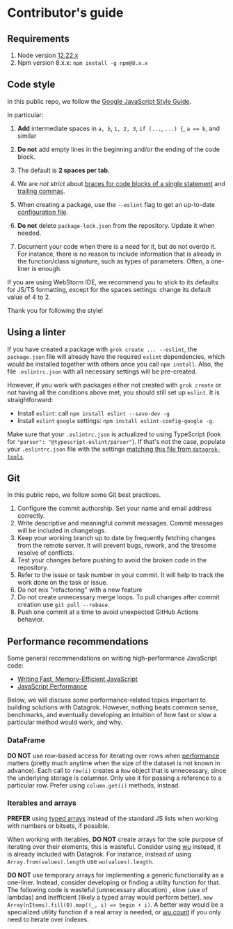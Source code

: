 # Contributor's guide

## Requirements

1. Node version [12.22.x](https://nodejs.org/dist/v12.22.7/)
2. Npm version 8.x.x: `npm install -g npm@8.x.x`

## Code style

In this public repo, we follow
the [Google JavaScript Style Guide](https://google.github.io/styleguide/jsguide.html).

In particular:

1. **Add** intermediate spaces in `a, b`, `1, 2, 3`, `if (...`, `...) {`, `a == b`, and similar

2. **Do not** add empty lines in the beginning and/or the ending of the code block.

3. The default is **2 spaces per tab**.

4. We are *not strict*
   about [braces for code blocks of a single statement](https://google.github.io/styleguide/jsguide.html#formatting-braces-all)
   and [trailing commas](https://google.github.io/styleguide/jsguide.html#features-arrays-trailing-comma).

5. When creating a package, use the `--eslint` flag to get an
   up-to-date [configuration file](https://github.com/datagrok-ai/public/blob/master/tools/package-template/.eslintrc.json).

6. **Do not** delete `package-lock.json` from the repository. Update it when needed.

7. Document your code when there is a need for it, but do not overdo it. For instance,
   there is no reason to include information that is already in the function/class signature,
   such as types of parameters. Often, a one-liner is enough.

If you are using WebStorm IDE, we recommend you to stick to its defaults for JS/TS formatting, except for the spaces
settings: change its default value of 4 to 2.

Thank you for following the style!

## Using a linter

If you have created a package with `grok create ... --eslint`, the `package.json` file will already have the
required `eslint` dependencies, which would be installed together with others once you call `npm install`. Also, the
file `.eslintrc.json` with all necessary settings will be pre-created.

However, if you work with packages either not created with `grok create` or not having all the conditions above met, you
should still set up `eslint`. It is straightforward:

* Install `eslint`: call `npm install eslint --save-dev -g`
* Install `eslint` `google` settings: `npm install eslint-config-google -g`.

Make sure that your `.eslintrc.json` is actualized to using TypeScript (look
for `"parser": "@typescript-eslint/parser"`). If that's not the case, populate your `.eslintrc.json` file with the
settings
[matching this file from `datagrok-tools`]().

## Git

In this public repo, we follow some Git best practices.

1. Configure the commit authorship. Set your name and email address correctly.
2. Write descriptive and meaningful commit messages. Commit messages will be included in changelogs.
3. Keep your working branch up to date by frequently fetching changes from the remote server. It will prevent bugs,
   rework, and the tiresome resolve of conflicts.
4. Test your changes before pushing to avoid the broken code in the repository.
5. Refer to the issue or task number in your commit. It will help to track the work done on the task or issue.
6. Do not mix "refactoring" with a new feature
7. Do not create unnecessary merge loops. To pull changes after commit creation use `git pull --rebase`.
8. Push one commit at a time to avoid unexpected GitHub Actions behavior.


## Performance recommendations

Some general recommendations on writing high-performance JavaScript code:
* [Writing Fast, Memory-Efficient JavaScript](https://www.smashingmagazine.com/2012/11/writing-fast-memory-efficient-javascript/)
* [JavaScript Performance](https://developer.mozilla.org/en-US/docs/Learn/Performance/javascript_performance) 

Below, we will discuss some performance-related topics important to building solutions with Datagrok.
However, nothing beats common sense, benchmarks, and eventually developing an intuition of
how fast or slow a particular method would work, and why. 

### DataFrame

**DO NOT** use row-based access for iterating over rows when [performance](help/develop/advanced/performance.md)
matters (pretty much anytime when the size of the
dataset is not known in advance). Each call to `row(i)` creates a `Row` object that is 
unnecessary, since the underlying storage is columnar. Only use it for passing a reference to 
a particular row. Prefer using `column.get(i)` methods, instead.

### Iterables and arrays

**PREFER** using [typed arrays](https://developer.mozilla.org/en-US/docs/Web/JavaScript/Typed_arrays)
instead of the standard JS lists when working with numbers or bitsets, if possible. 

When working with iterables, **DO NOT** create arrays for the sole purpose of iterating 
over their elements, this is wasteful. Consider using [wu](https://github.com/fitzgen/wu.js/) instead,
it is already included with Datagrok. For instance, instead of 
using `Array.from(values).length` use `wu(values).length`.

**DO NOT** use temporary arrays for implementing a generic functionality as a one-liner. Instead, consider
developing or finding a utility function for that. The following code is wasteful (unnecessary allocation) 
, slow (use of lambdas) and inefficient (likely a typed array would perform better). 
`new Array(nItems).fill(0).map((_, i) => begin + i)`. A better way would be a specialized 
utility function if a real array is needed, or [wu.count](https://fitzgen.github.io/wu.js/#count) if you only need to
iterate over indexes.